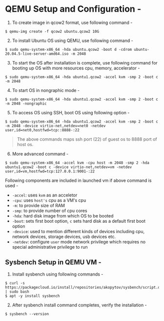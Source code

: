 # QEMU Setup and Configuration - 
1. To create image in qcow2 format, use following command - 
```
$ qemu-img create -f qcow2 ubuntu.qcow2 10G
```
2. To install Ubuntu OS using QEMU, use following command - 
```
$ sudo qemu-system-x86_64 -hda ubuntu.qcow2 -boot d -cdrom ubuntu-20.04.5-live-server-amd64.iso -m 2048
```
3. To start the OS after installation is complete, use following command for booting up OS with more resources cpu, memory, accelerator - 
```
$ sudo qemu-system-x86_64 -hda ubuntu1.qcow2 -accel kvm -smp 2 -boot c -m 2048 
```
4. To start OS in nongraphic mode - 
```
$ sudo qemu-system-x86_64 -hda ubuntu1.qcow2 -accel kvm -smp 2 -boot c -m 2048 -nongraphic
```
5. To access OS using SSH, boot OS using following option - 
```
$ sudo qemu-system-x86_64 -hda ubuntu1.qcow2 -accel kvm -smp 2 -boot c -m 2048 -device virtio-net,netdev=net0 -netdev user,id=net0,hostfwd=tcp::8888-:22
```
> The above commands maps ssh port (22) of guest os to 8888 port of host os.

6. More advanced command -
```
$ sudo qemu-system-x86_64 -accel kvm -cpu host -m 2048 -smp 2 -hda ubuntu1.qcow2 -boot c -device virtio-net,netdev=vm -netdev user,id=vm,hostfwd=tcp:127.0.0.1:9001-:22
```
Following components are included in launched vm if above command is used - 
- `-accel`: uses `kvm` as an acceletor
- `-cpu`: uses `host's` cpu as a VM's cpu
- `-m`: to provide size of RAM
- `-smp`: to provide number of cpu cores
- `-hda`: hard disk image from which OS to be booted
- `-boot`: sets first boot option, `c` sets hard disk as a default first boot option
- `-device`: used to mention different kinds of devices including cpu, network devices, storage devices, usb devices etc. 
- `-netdev`: configure `user` mode network privilege which requires no special administrative privilege to run

## Sysbench Setup in QEMU VM - 
1. Install sysbench using following commands - 
```
$ curl -s https://packagecloud.io/install/repositories/akopytov/sysbench/script.deb.sh | sudo bash
$ apt -y install sysbench
```
2. After sysbench install command completes, verify the installation - 
```
$ sysbench --version
```
